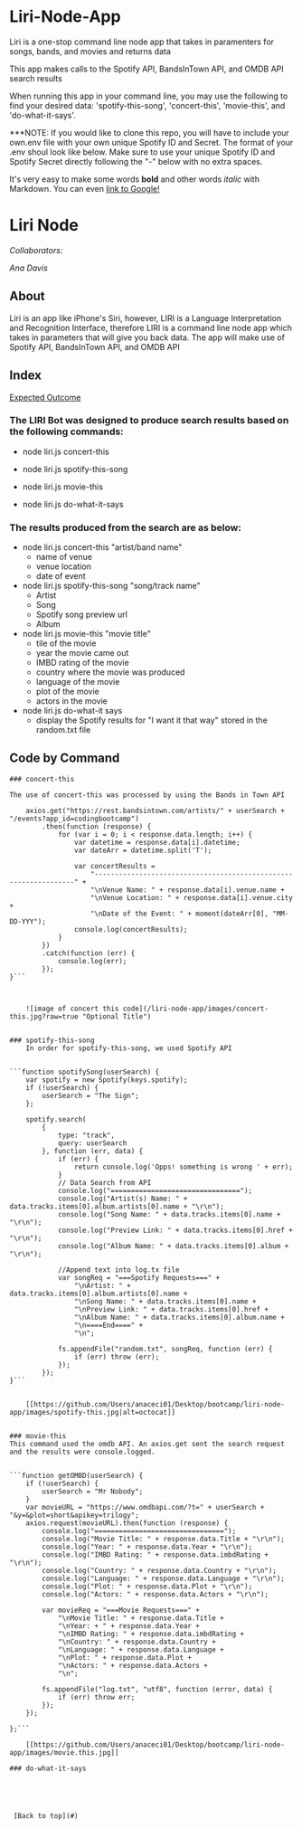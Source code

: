 # Liri-Node-App

Liri is a one-stop command line node app that takes in paramenters for songs, bands, and movies and returns data

This app makes calls to the Spotify API, BandsInTown API,  and OMDB API search results

When running this app in your command line, you may use the following to find your desired data:
'spotify-this-song', 'concert-this', 'movie-this', and 'do-what-it-says'.


***NOTE: If you would like to clone this repo, you will have to include your own.env file with your own unique Spotify ID and Secret. The format of your .env shoul look like below. Make sure to use your unique Spotify ID and Spotify Secret directly following the "-" below with no extra spaces.



It's very easy to make some words **bold** and other words *italic* with Markdown. You can even [link to Google!](http://google.com)



# Liri Node 
 
*Collaborators:* 
 
*Ana Davis* 
 
## About 
 
Liri is an app like iPhone's Siri, however, LIRI is a Language Interpretation and Recognition Interface, therefore LIRI is a command line node app which takes in parameters that will give you back data. The app will make use of Spotify API, BandsInTown API, and OMDB API 
## Index 
 
[Expected Outcome](#Expected-Outcome) 

 
### The LIRI Bot was designed to produce search results based on the following commands:
 
  * node liri.js concert-this
 
  * node liri.js spotify-this-song 
      
 
  * node liri.js movie-this 
      
 
  * node liri.js do-what-it-says
 

 ### The results produced from the search are as below:

  * node liri.js concert-this "artist/band name"
    * name of venue
    * venue location
    * date of event
  * node liri.js spotify-this-song "song/track name"
    * Artist
    * Song
    * Spotify song preview url
    * Album
  * node liri.js movie-this "movie title"
    * tile of the movie
    * year the movie came out
    * IMBD rating of the movie
    * country where the movie was produced
    * language of the movie
    * plot of the movie
    * actors in the movie
  * node liri.js do-what-it says
    * display the Spotify results for "I want it that way" stored in the random.txt file

## Code by Command

    ### concert-this

    The use of concert-this was processed by using the Bands in Town API

```function getBandsInTown(userSearch) {
    axios.get("https://rest.bandsintown.com/artists/" + userSearch + "/events?app_id=codingbootcamp")
        .then(function (response) {
            for (var i = 0; i < response.data.length; i++) {
                var datetime = response.data[i].datetime;
                var dateArr = datetime.split('T');

                var concertResults =
                    "-----------------------------------------------------------------" +
                    "\nVenue Name: " + response.data[i].venue.name +
                    "\nVenue Location: " + response.data[i].venue.city +
                    "\nDate of the Event: " + moment(dateArr[0], "MM-DD-YYY");
                console.log(concertResults);
            }
        })
        .catch(function (err) {
            console.log(err);
        });
}```



    ![image of concert this code](/liri-node-app/images/concert-this.jpg?raw=true "Optional Title")


### spotify-this-song
    In order for spotify-this-song, we used Spotify API

    
```function spotifySong(userSearch) {
    var spotify = new Spotify(keys.spotify);
    if (!userSearch) {
        userSearch = "The Sign";
    };

    spotify.search(
        {
            type: "track",
            query: userSearch
        }, function (err, data) {
            if (err) {
                return console.log('Opps! something is wrong ' + err);
            }
            // Data Search from API
            console.log("================================");
            console.log("Artist(s) Name: " + data.tracks.items[0].album.artists[0].name + "\r\n");
            console.log("Song Name: " + data.tracks.items[0].name + "\r\n");
            console.log("Preview Link: " + data.tracks.items[0].href + "\r\n");
            console.log("Album Name: " + data.tracks.items[0].album + "\r\n");

            //Append text into log.tx file
            var songReq = "===Spotify Requests===" +
                "\nArtist: " + data.tracks.items[0].album.artists[0].name +
                "\nSong Name: " + data.tracks.items[0].name +
                "\nPreview Link: " + data.tracks.items[0].href +
                "\nAlbum Name: " + data.tracks.items[0].album.name +
                "\n====End====" +
                "\n";

            fs.appendFile("random.txt", songReq, function (err) {
                if (err) throw (err);
            });
        });
}```


    [[https://github.com/Users/anaceci01/Desktop/bootcamp/liri-node-app/images/spotify-this.jpg|alt=octocat]]


### movie-this 
This command used the omdb API. An axios.get sent the search request and the results were console.logged.


```function getOMBD(userSearch) {
    if (!userSearch) {
        userSearch = "Mr Nobody";
    }
    var movieURL = "https://www.omdbapi.com/?t=" + userSearch + "&y=&plot=short&apikey=trilogy";
    axios.request(movieURL).then(function (response) {
        console.log("================================");
        console.log("Movie Title: " + response.data.Title + "\r\n");
        console.log("Year: " + response.data.Year + "\r\n");
        console.log("IMBD Rating: " + response.data.imbdRating + "\r\n");
        console.log("Country: " + response.data.Country + "\r\n");
        console.log("Language: " + response.data.Language + "\r\n");
        console.log("Plot: " + response.data.Plot + "\r\n");
        console.log("Actors: " + response.data.Actors + "\r\n");

        var movieReq = "===Movie Requests===" +
            "\nMovie Title: " + response.data.Title +
            "\nYear: + " + response.data.Year +
            "\nIMBD Rating: " + response.data.imbdRating +
            "\nCountry: " + response.data.Country +
            "\nLanguage: " + response.data.Language +
            "\nPlot: " + response.data.Plot +
            "\nActors: " + response.data.Actors +
            "\n";

        fs.appendFile("log.txt", "utf8", function (error, data) {
            if (err) throw err;
        });
    });

};```

    [[https://github.com/Users/anaceci01/Desktop/bootcamp/liri-node-app/images/movie.this.jpg]]

### do-what-it-says





 [Back to top](#)